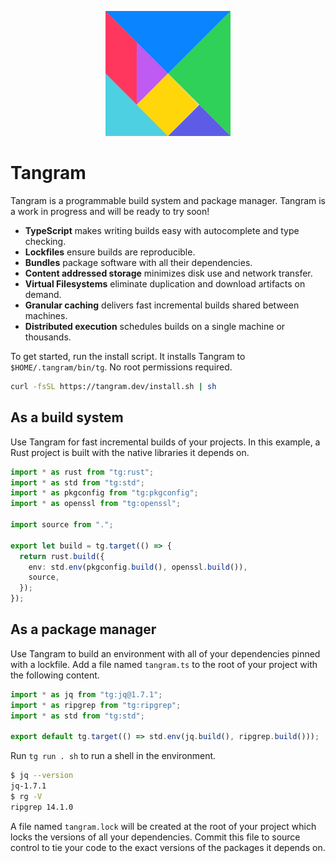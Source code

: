 <p align="center">
	<img width="200px" src="tangram.svg" title="Tangram">
</p>

# Tangram

Tangram is a programmable build system and package manager. Tangram is a work in progress and will be ready to try soon!

- **TypeScript** makes writing builds easy with autocomplete and type checking.
- **Lockfiles** ensure builds are reproducible.
- **Bundles** package software with all their dependencies.
- **Content addressed storage** minimizes disk use and network transfer.
- **Virtual Filesystems** eliminate duplication and download artifacts on demand.
- **Granular caching** delivers fast incremental builds shared between machines.
- **Distributed execution** schedules builds on a single machine or thousands.

To get started, run the install script. It installs Tangram to `$HOME/.tangram/bin/tg`. No root permissions required.

```sh
curl -fsSL https://tangram.dev/install.sh | sh
```

## As a build system

Use Tangram for fast incremental builds of your projects. In this example, a Rust project is built with the native libraries it depends on.

```ts
import * as rust from "tg:rust";
import * as std from "tg:std";
import * as pkgconfig from "tg:pkgconfig";
import * as openssl from "tg:openssl";

import source from ".";

export let build = tg.target(() => {
  return rust.build({
    env: std.env(pkgconfig.build(), openssl.build()),
    source,
  });
});
```

## As a package manager

Use Tangram to build an environment with all of your dependencies pinned with a lockfile. Add a file named `tangram.ts` to the root of your project with the following content.

```ts
import * as jq from "tg:jq@1.7.1";
import * as ripgrep from "tg:ripgrep";
import * as std from "tg:std";

export default tg.target(() => std.env(jq.build(), ripgrep.build()));
```

Run `tg run . sh` to run a shell in the environment.

```sh
$ jq --version
jq-1.7.1
$ rg -V
ripgrep 14.1.0
```

A file named `tangram.lock` will be created at the root of your project which locks the versions of all your dependencies. Commit this file to source control to tie your code to the exact versions of the packages it depends on.
